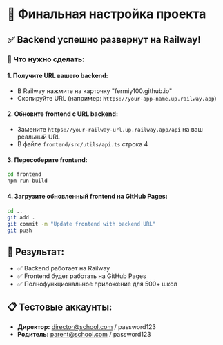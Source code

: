 # 🎉 Финальная настройка проекта

## ✅ Backend успешно развернут на Railway!

### 🔧 Что нужно сделать:

#### 1. Получите URL вашего backend:
- В Railway нажмите на карточку "fermiy100.github.io"
- Скопируйте URL (например: `https://your-app-name.up.railway.app`)

#### 2. Обновите frontend с URL backend:
- Замените `https://your-railway-url.up.railway.app/api` на ваш реальный URL
- В файле `frontend/src/utils/api.ts` строка 4

#### 3. Пересоберите frontend:
```bash
cd frontend
npm run build
```

#### 4. Загрузите обновленный frontend на GitHub Pages:
```bash
cd ..
git add .
git commit -m "Update frontend with backend URL"
git push
```

## 🎯 Результат:
- ✅ Backend работает на Railway
- ✅ Frontend будет работать на GitHub Pages
- ✅ Полнофункциональное приложение для 500+ школ

## 📋 Тестовые аккаунты:
- **Директор:** director@school.com / password123
- **Родитель:** parent@school.com / password123

